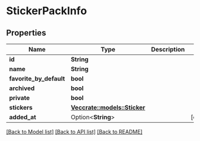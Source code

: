 # StickerPackInfo

## Properties

Name | Type | Description | Notes
------------ | ------------- | ------------- | -------------
**id** | **String** |  | 
**name** | **String** |  | 
**favorite_by_default** | **bool** |  | 
**archived** | **bool** |  | 
**private** | **bool** |  | 
**stickers** | [**Vec<crate::models::Sticker>**](Sticker.md) |  | 
**added_at** | Option<**String**> |  | [optional]

[[Back to Model list]](../README.md#documentation-for-models) [[Back to API list]](../README.md#documentation-for-api-endpoints) [[Back to README]](../README.md)


